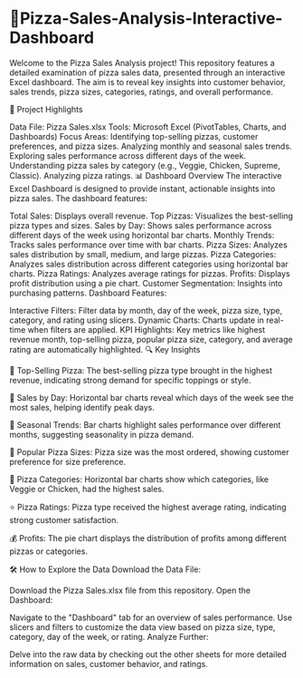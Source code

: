 # 🍕Pizza-Sales-Analysis-Interactive-Dashboard 


Welcome to the Pizza Sales Analysis project! This repository features a detailed examination of pizza sales data, presented through an interactive Excel dashboard. The aim is to reveal key insights into customer behavior, sales trends, pizza sizes, categories, ratings, and overall performance.

🌟 Project Highlights

Data File: Pizza Sales.xlsx
Tools: Microsoft Excel (PivotTables, Charts, and Dashboards)
Focus Areas:
Identifying top-selling pizzas, customer preferences, and pizza sizes.
Analyzing monthly and seasonal sales trends.
Exploring sales performance across different days of the week.
Understanding pizza sales by category (e.g., Veggie, Chicken, Supreme, Classic).
Analyzing pizza ratings.
📊 Dashboard Overview The interactive Excel Dashboard is designed to provide instant, actionable insights into pizza sales. The dashboard features:

Total Sales: Displays overall revenue.
Top Pizzas: Visualizes the best-selling pizza types and sizes.
Sales by Day: Shows sales performance across different days of the week using horizontal bar charts.
Monthly Trends: Tracks sales performance over time with bar charts.
Pizza Sizes: Analyzes sales distribution by small, medium, and large pizzas.
Pizza Categories: Analyzes sales distribution across different categories using horizontal bar charts.
Pizza Ratings: Analyzes average ratings for pizzas.
Profits: Displays profit distribution using a pie chart.
Customer Segmentation: Insights into purchasing patterns.
Dashboard Features:

Interactive Filters: Filter data by month, day of the week, pizza size, type, category, and rating using slicers.
Dynamic Charts: Charts update in real-time when filters are applied.
KPI Highlights: Key metrics like highest revenue month, top-selling pizza, popular pizza size, category, and average rating are automatically highlighted.
🔍 Key Insights

🍕 Top-Selling Pizza: The best-selling pizza type brought in the highest revenue, indicating strong demand for specific toppings or style.

📅 Sales by Day: Horizontal bar charts reveal which days of the week see the most sales, helping identify peak days.

📅 Seasonal Trends: Bar charts highlight sales performance over different months, suggesting seasonality in pizza demand.

🍕 Popular Pizza Sizes: Pizza size was the most ordered, showing customer preference for size preference.

🍕 Pizza Categories: Horizontal bar charts show which categories, like Veggie or Chicken, had the highest sales.

⭐ Pizza Ratings: Pizza type received the highest average rating, indicating strong customer satisfaction.

💰 Profits: The pie chart displays the distribution of profits among different pizzas or categories.

🛠️ How to Explore the Data
Download the Data File:

Download the Pizza Sales.xlsx file from this repository.
Open the Dashboard:

Navigate to the "Dashboard" tab for an overview of sales performance.
Use slicers and filters to customize the data view based on pizza size, type, category, day of the week, or rating.
Analyze Further:

Delve into the raw data by checking out the other sheets for more detailed information on sales, customer behavior, and ratings.
